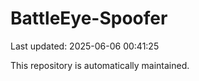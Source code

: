 # BattleEye-Spoofer

Last updated: 2025-06-06 00:41:25

This repository is automatically maintained.
